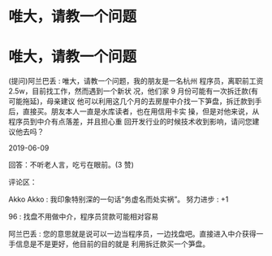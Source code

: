 # 唯大，请教一个问题

# 唯大，请教一个问题

(提问)阿兰巴丢 : 唯大，请教一个问题，我的朋友是一名杭州 程序员，离职前工资 2.5w，目前找工作，然而遇到一个新状 况，他们家 9 月份可能有一次拆迁款(有可能拖延)，母亲建议 他可以利用这几个月的去房屋中介找一下笋盘，拆迁款到手 后，直接买。朋友本人一直是水库读者，也在用信用卡实 操，但是对他来说，从程序员到中介有点落差，并且担心重 回开发行业的时候技术收到影响，请问您建议他去吗？

2019-06-09

回答：不听老人言，吃亏在眼前。(3 赞)

评论区：

Akko Akko : 我印象特别深的一句话“务虚名而处实祸”。 努力进步 : +1

96 : 找盘不用做中介，程序员贷款可能相对容易

阿兰巴丢 : 您的意思就是说可以一边当程序员，一边找盘吧。直接进入中介获得一手信息是不是更好，他目前的目的就是 利用拆迁款买一个笋盘。